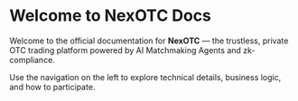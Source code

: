 # Welcome to NexOTC Docs

Welcome to the official documentation for **NexOTC** — the trustless, private OTC trading platform powered by AI Matchmaking Agents and zk-compliance.

Use the navigation on the left to explore technical details, business logic, and how to participate.
